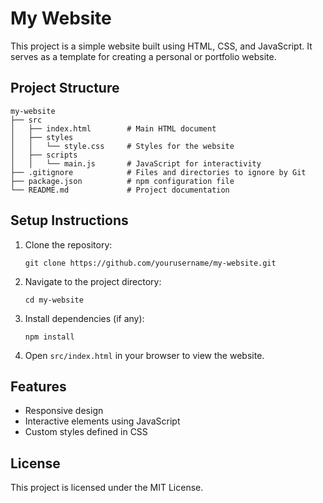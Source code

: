 # My Website

This project is a simple website built using HTML, CSS, and JavaScript. It serves as a template for creating a personal or portfolio website.

## Project Structure

```
my-website
├── src
│   ├── index.html        # Main HTML document
│   ├── styles
│   │   └── style.css     # Styles for the website
│   ├── scripts
│   │   └── main.js       # JavaScript for interactivity
├── .gitignore            # Files and directories to ignore by Git
├── package.json          # npm configuration file
└── README.md             # Project documentation
```

## Setup Instructions

1. Clone the repository:
   ```
   git clone https://github.com/yourusername/my-website.git
   ```

2. Navigate to the project directory:
   ```
   cd my-website
   ```

3. Install dependencies (if any):
   ```
   npm install
   ```

4. Open `src/index.html` in your browser to view the website.

## Features

- Responsive design
- Interactive elements using JavaScript
- Custom styles defined in CSS

## License

This project is licensed under the MIT License.